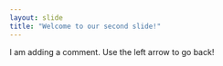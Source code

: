 ```yaml
---
layout: slide
title: "Welcome to our second slide!"
---
```

I am adding a comment.
Use the left arrow to go back!
